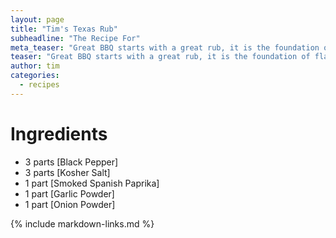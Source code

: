 ```yaml
---
layout: page
title: "Tim's Texas Rub"
subheadline: "The Recipe For"
meta_teaser: "Great BBQ starts with a great rub, it is the foundation of flavor."
teaser: "Great BBQ starts with a great rub, it is the foundation of flavor."
author: tim
categories:
  - recipes
---
```


# Ingredients

* 3 parts [Black Pepper]
* 3 parts [Kosher Salt]
* 1 part [Smoked Spanish Paprika]
* 1 part [Garlic Powder]
* 1 part [Onion Powder]

{% include markdown-links.md %}
